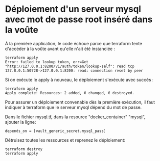 # Déploiement d'un serveur mysql avec mot de passe root inséré dans la voûte

À la première application, le code échoue parce que terraform tente d'accéder à la voûte avant qu'elle n'ait été instanciée :
```
terraform apply
Error: failed to lookup token, err=Get "http://127.0.0.1:8200/v1/auth/token/lookup-self": read tcp 127.0.0.1:50728->127.0.0.1:8200: read: connection reset by peer
```

Si on exécute le apply à nouveau, le déploiement s'exécute avec succès :
```
terraform apply
Apply complete! Resources: 2 added, 0 changed, 0 destroyed.
```

Pour assurer un déploiement convenable dès la première exécution, il faut indiquer à terraform que le serveur mysql dépend du mot de passe.

Dans le fichier mysql.tf, dans la resource "docker_container" "mysql", ajouter la ligne:
```
depends_on = [vault_generic_secret.mysql_pass]
```

Détruisez toutes les ressources et reprenez le déploiement:
```
terraform destroy
terraform apply
```
